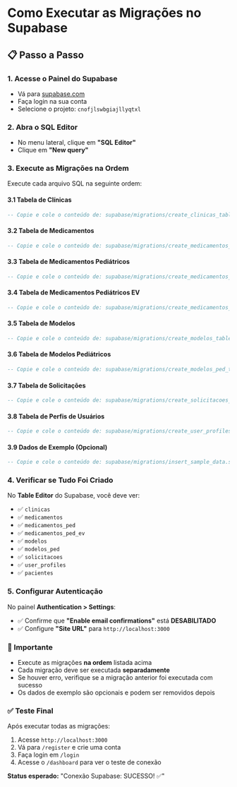 # Como Executar as Migrações no Supabase

## 📋 Passo a Passo

### 1. Acesse o Painel do Supabase
- Vá para [supabase.com](https://supabase.com)
- Faça login na sua conta
- Selecione o projeto: `cnofjlswbgiajllyqtxl`

### 2. Abra o SQL Editor
- No menu lateral, clique em **"SQL Editor"**
- Clique em **"New query"**

### 3. Execute as Migrações na Ordem

Execute cada arquivo SQL na seguinte ordem:

#### 3.1 Tabela de Clínicas
```sql
-- Copie e cole o conteúdo de: supabase/migrations/create_clinicas_table.sql
```

#### 3.2 Tabela de Medicamentos
```sql
-- Copie e cole o conteúdo de: supabase/migrations/create_medicamentos_table.sql
```

#### 3.3 Tabela de Medicamentos Pediátricos
```sql
-- Copie e cole o conteúdo de: supabase/migrations/create_medicamentos_ped_table.sql
```

#### 3.4 Tabela de Medicamentos Pediátricos EV
```sql
-- Copie e cole o conteúdo de: supabase/migrations/create_medicamentos_ped_ev_table.sql
```

#### 3.5 Tabela de Modelos
```sql
-- Copie e cole o conteúdo de: supabase/migrations/create_modelos_table.sql
```

#### 3.6 Tabela de Modelos Pediátricos
```sql
-- Copie e cole o conteúdo de: supabase/migrations/create_modelos_ped_table.sql
```

#### 3.7 Tabela de Solicitações
```sql
-- Copie e cole o conteúdo de: supabase/migrations/create_solicitacoes_table.sql
```

#### 3.8 Tabela de Perfis de Usuários
```sql
-- Copie e cole o conteúdo de: supabase/migrations/create_user_profiles_table.sql
```

#### 3.9 Dados de Exemplo (Opcional)
```sql
-- Copie e cole o conteúdo de: supabase/migrations/insert_sample_data.sql
```

### 4. Verificar se Tudo Foi Criado

No **Table Editor** do Supabase, você deve ver:
- ✅ `clinicas`
- ✅ `medicamentos`
- ✅ `medicamentos_ped`
- ✅ `medicamentos_ped_ev`
- ✅ `modelos`
- ✅ `modelos_ped`
- ✅ `solicitacoes`
- ✅ `user_profiles`
- ✅ `pacientes`

### 5. Configurar Autenticação

No painel **Authentication > Settings**:
- ✅ Confirme que **"Enable email confirmations"** está **DESABILITADO**
- ✅ Configure **"Site URL"** para `http://localhost:3000`

### 🚨 Importante

- Execute as migrações **na ordem** listada acima
- Cada migração deve ser executada **separadamente**
- Se houver erro, verifique se a migração anterior foi executada com sucesso
- Os dados de exemplo são opcionais e podem ser removidos depois

### ✅ Teste Final

Após executar todas as migrações:
1. Acesse `http://localhost:3000`
2. Vá para `/register` e crie uma conta
3. Faça login em `/login`
4. Acesse o `/dashboard` para ver o teste de conexão

**Status esperado:** "Conexão Supabase: SUCESSO! ✅"